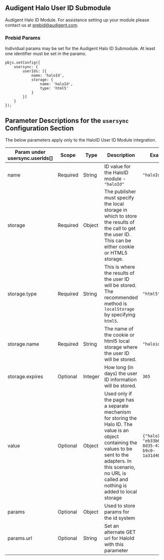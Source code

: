 ## Audigent Halo User ID Submodule

Audigent Halo ID Module. For assistance setting up your module please contact us at [prebid@audigent.com](prebid@audigent.com).

### Prebid Params

Individual params may be set for the Audigent Halo ID Submodule. At least one identifier must be set in the params.

```
pbjs.setConfig({
    usersync: {
        userIds: [{
            name: 'haloId',
            storage: {
                name: 'haloId',
                type: 'html5'
            }
        }]
    }
});
```
## Parameter Descriptions for the `usersync` Configuration Section
The below parameters apply only to the HaloID User ID Module integration.

| Param under usersync.userIds[] | Scope | Type | Description | Example |
| --- | --- | --- | --- | --- |
| name | Required | String | ID value for the HaloID module - `"haloId"` | `"haloId"` |
| storage | Required | Object | The publisher must specify the local storage in which to store the results of the call to get the user ID. This can be either cookie or HTML5 storage. | |
| storage.type | Required | String | This is where the results of the user ID will be stored. The recommended method is `localStorage` by specifying `html5`. | `"html5"` |
| storage.name | Required | String | The name of the cookie or html5 local storage where the user ID will be stored. | `"haloid"` |
| storage.expires | Optional | Integer | How long (in days) the user ID information will be stored. | `365` |
| value | Optional | Object | Used only if the page has a separate mechanism for storing the Halo ID. The value is an object containing the values to be sent to the adapters. In this scenario, no URL is called and nothing is added to local storage | `{"haloId": "eb33b0cb-8d35-4722-b9c0-1a31d4064888"}` |
| params | Optional | Object | Used to store params for the id system |
| params.url | Optional | String | Set an alternate GET url for HaloId with this parameter |
